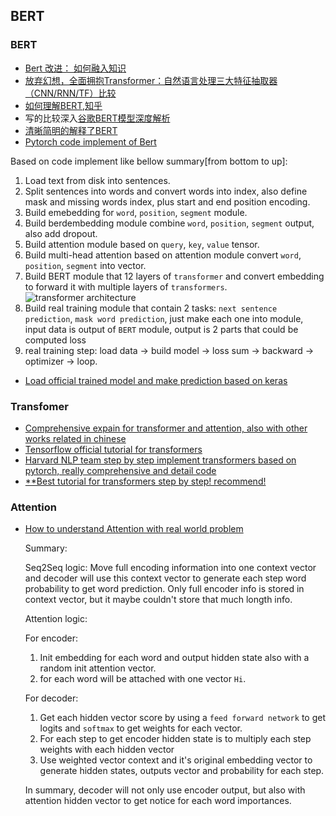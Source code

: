 ## BERT

### BERT

 - [Bert 改进： 如何融入知识](https://zhuanlan.zhihu.com/p/69941989)
 - [放弃幻想，全面拥抱Transformer：自然语言处理三大特征抽取器（CNN/RNN/TF）比较](https://zhuanlan.zhihu.com/p/54743941)
 - [如何理解BERT,知乎](https://www.zhihu.com/question/298203515)
 - 写的比较深入[谷歌BERT模型深度解析](https://blog.csdn.net/qq_39521554/article/details/83062188) 
 - [清晰简明的解释了BERT](https://www.cnblogs.com/huangyc/p/9813907.html)
 - [Pytorch code implement of Bert](https://github.com/codertimo/BERT-pytorch)
  
  Based on code implement like bellow summary[from bottom to up]:
  1. Load text from disk into sentences.
  2. Split sentences into words and convert words into index, also define mask and missing words index, plus start and end position encoding.
  3. Build emebedding for `word`, `position`, `segment` module.
  4. Build berdembedding module combine `word`, `position`, `segment` output, also add dropout.
  5. Build attention module based on `query`, `key`, `value` tensor.
  6. Build multi-head attention based on attention module convert `word`, `position`, `segment` into vector.
  7. Build BERT module that 12 layers of `transformer` and convert embedding to forward it with multiple layers of `transformers`. ![transformer architecture](https://lilianweng.github.io/lil-log/assets/images/transformer.png)
  8. Build real training module that contain 2 tasks: `next sentence prediction`, `mask word prediction`, just make each one into module, input data is output of `BERT` module, output is 2 parts that could be computed loss
  9.  real training step: load data -> build model -> loss sum -> backward -> optimizer -> loop.

 - [Load official trained model and make prediction based on keras](https://github.com/CyberZHG/keras-bert#Load-Official-Pre-trained-Models)


### Transfomer

- [Comprehensive expain for transformer and attention, also with other works related in chinese](https://lilianweng.github.io/lil-log/2018/06/24/attention-attention.html)
- [Tensorflow official tutorial for transformers](https://github.com/tensorflow/nmt)
- [Harvard NLP team step by step implement transformers based on pytorch, really comprehensive and detail code](http://nlp.seas.harvard.edu/2018/04/03/attention.html)
- [**Best tutorial for transformers step by step! recommend!](https://jalammar.github.io/illustrated-transformer/)


### Attention

- [How to understand Attention with real world problem](https://towardsdatascience.com/intuitive-understanding-of-attention-mechanism-in-deep-learning-6c9482aecf4f)
  
  Summary:

  Seq2Seq logic: Move full encoding information into one context vector and decoder will use this context vector to generate each step word probability to get word prediction. Only full encoder info is stored in context vector, but it maybe couldn't store that much longth info.

  Attention logic:

  For encoder:
  1. Init embedding for each word and output hidden state also with a random init attention vector.
  2. for each word will be attached with one vector `Hi`.
   
  For decoder:
  1. Get each hidden vector score by using a `feed forward network` to get logits and `softmax` to get weights for each vector.
  2. For each step to get encoder hidden state is to multiply each step weights with each hidden vector
  3. Use weighted vector context and it's original embedding vector to generate hidden states, outputs vector and probability for each step.
   
   In summary, decoder will not only use encoder output, but also with attention hidden vector to get notice for each word importances.